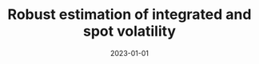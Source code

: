---
title: "Robust estimation of integrated and spot volatility"
collection: publications
category: manuscripts
permalink: /publication/robust-estimation-integrated-spot-volatility
#excerpt: "This paper develops robust methods for estimating integrated and spot volatility under microstructure noise."
date: 2023-01-01
venue: "Journal of Econometrics"
paperurl: "https://doi.org/10.1016/j.jeconom.2023.105614"
#citation: 'Li, Z. M., & Linton, O. (2023). "Robust estimation of integrated and spot volatility." <i>Journal of Econometrics</i>, 105614.'
---